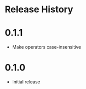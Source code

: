 Release History
===============
# 0.1.1
* Make operators case-insensitive

# 0.1.0
* Initial release
